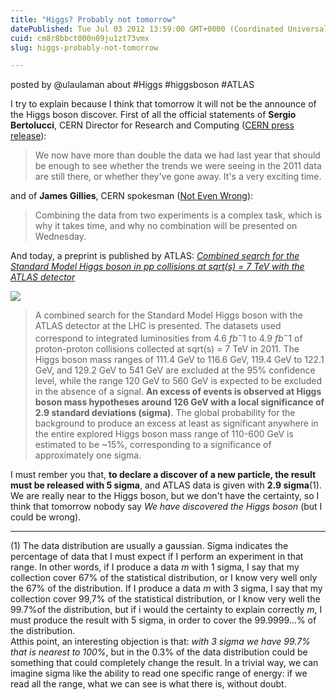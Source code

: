 ```yaml
---
title: "Higgs? Probably not tomorrow"
datePublished: Tue Jul 03 2012 13:59:00 GMT+0000 (Coordinated Universal Time)
cuid: cm8r8bbct000n09ju1zt73vmx
slug: higgs-probably-not-tomorrow

---
```



posted by @ulaulaman about #Higgs #higgsboson #ATLAS

I try to explain because I think that tomorrow it will not be the announce of the Higgs boson discover. First of all the official statements of **Sergio Bertolucci**, CERN Director for Research and Computing ([CERN press release](http://press.web.cern.ch/press/pressreleases/Releases2012/PR16.12E.html)):

> We now have more than double the data we had last year that should be enough to see whether the trends we were seeing in the 2011 data are still there, or whether they've gone away. It's a very exciting time.

and of **James Gillies**, CERN spokesman ([Not Even Wrong](http://www.math.columbia.edu/~woit/wordpress/?p=4809)):

> Combining the data from two experiments is a complex task, which is why it takes time, and why no combination will be presented on Wednesday.

And today, a preprint is published by ATLAS: [_Combined search for the Standard Model Higgs boson in pp collisions at sqrt(s) = 7 TeV with the ATLAS detector_](http://cdsweb.cern.ch/record/1459149)

![](https://cdn.hashnode.com/res/hashnode/image/upload/v1743072419048/accb4e7a-c8bc-450f-a511-db1d0df7708a.jpeg)

> A combined search for the Standard Model Higgs boson with the ATLAS detector at the LHC is presented. The datasets used correspond to integrated luminosities from 4.6 $fb^-1$ to 4.9 $fb^-1$ of proton-proton collisions collected at sqrt(s) = 7 TeV in 2011. The Higgs boson mass ranges of 111.4 GeV to 116.6 GeV, 119.4 GeV to 122.1 GeV, and 129.2 GeV to 541 GeV are excluded at the 95% confidence level, while the range 120 GeV to 560 GeV is expected to be excluded in the absence of a signal. **An excess of events is observed at Higgs boson mass hypotheses around 126 GeV with a local significance of 2.9 standard deviations (sigma)**. The global probability for the background to produce an excess at least as significant anywhere in the entire explored Higgs boson mass range of 110-600 GeV is estimated to be ~15%, corresponding to a significance of approximately one sigma.

I must rember you that, **to declare a discover of a new particle, the result must be released with 5 sigma**, and ATLAS data is given with **2.9 sigma**(1).  
We are really near to the Higgs boson, but we don't have the certainty, so I think that tomorrow nobody say _We have discovered the Higgs boson_ (but I could be wrong).

* * *

(1) The data distribution are usually a gaussian. Sigma indicates the percentage of data that I must expect if I perform an experiment in that range. In other words, if I produce a data $m$ with 1 sigma, I say that my collection cover 67% of the statistical distribution, or I know very well only the 67% of the distribution. If I produce a data $m$ with 3 sigma, I say that my collection cover 99,7% of the statistical distribution, or I know very well the 99.7%of the distribution, but if i would the certainty to explain correctly $m$, I must produce the result with 5 sigma, in order to cover the 99.9999...% of the distribution.  
Atthis point, an interesting objection is that: _with 3 sigma we have 99.7% that is nearest to 100%_, but in the 0.3% of the data distribution could be something that could completely change the result. In a trivial way, we can imagine sigma like the ability to read one specific range of energy: if we read all the range, what we can see is what there is, without doubt.